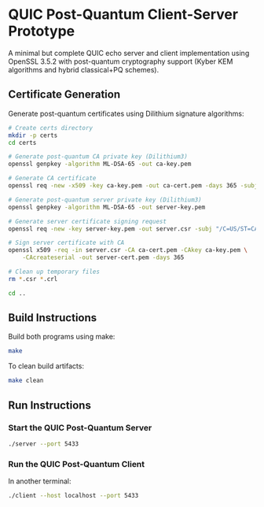 # QUIC Post-Quantum Client-Server Prototype

A minimal but complete QUIC echo server and client implementation using OpenSSL 3.5.2 with post-quantum cryptography support (Kyber KEM algorithms and hybrid classical+PQ schemes).

## Certificate Generation

Generate post-quantum certificates using Dilithium signature algorithms:

```bash
# Create certs directory
mkdir -p certs
cd certs

# Generate post-quantum CA private key (Dilithium3)
openssl genpkey -algorithm ML-DSA-65 -out ca-key.pem

# Generate CA certificate
openssl req -new -x509 -key ca-key.pem -out ca-cert.pem -days 365 -subj "/C=US/ST=CA/L=San Francisco/O=QUIC PQ Test CA/CN=QUIC PQ Test CA"

# Generate post-quantum server private key (Dilithium3)
openssl genpkey -algorithm ML-DSA-65 -out server-key.pem

# Generate server certificate signing request
openssl req -new -key server-key.pem -out server.csr -subj "/C=US/ST=CA/L=San Francisco/O=QUIC PQ Test Server/CN=localhost"

# Sign server certificate with CA
openssl x509 -req -in server.csr -CA ca-cert.pem -CAkey ca-key.pem \
    -CAcreateserial -out server-cert.pem -days 365

# Clean up temporary files
rm *.csr *.crl

cd ..
```

## Build Instructions

Build both programs using make:

```bash
make
```

To clean build artifacts:

```bash
make clean
```

## Run Instructions

### Start the QUIC Post-Quantum Server

```bash
./server --port 5433
```

### Run the QUIC Post-Quantum Client

In another terminal:

```bash
./client --host localhost --port 5433
```
